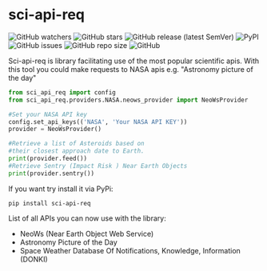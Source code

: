 # sci-api-req
![GitHub watchers](https://img.shields.io/github/watchers/miki164/sci-api-req?label=Watch&style=social)
![GitHub stars](https://img.shields.io/github/stars/miki164/sci-api-req?style=social)
![GitHub release (latest SemVer)](https://img.shields.io/github/v/release/miki164/sci-api-req?sort=semver)
![PyPI](https://img.shields.io/pypi/v/sci-api-req)
![GitHub issues](https://img.shields.io/github/issues/miki164/sci-api-req?color=green&style=flat)
![GitHub repo size](https://img.shields.io/github/repo-size/miki164/sci-api-req)
![GitHub](https://img.shields.io/github/license/miki164/sci-api-req)


Sci-api-req is library facilitating use of the most popular scientific apis.
With this tool you could make requests to NASA apis e.g. "Astronomy picture of the day"

```python
from sci_api_req import config
from sci_api_req.providers.NASA.neows_provider import NeoWsProvider

#Set your NASA API key
config.set_api_keys(('NASA', 'Your NASA API KEY'))
provider = NeoWsProvider()

#Retrieve a list of Asteroids based on 
#their closest approach date to Earth.
print(provider.feed())
#Retrieve Sentry (Impact Risk ) Near Earth Objects
print(provider.sentry())
```
If you want try install it via PyPi:
```
pip install sci-api-req
```
List of all APIs you can now use with the library:
* NeoWs (Near Earth Object Web Service)
* Astronomy Picture of the Day
* Space Weather Database Of Notifications, Knowledge, Information (DONKI)